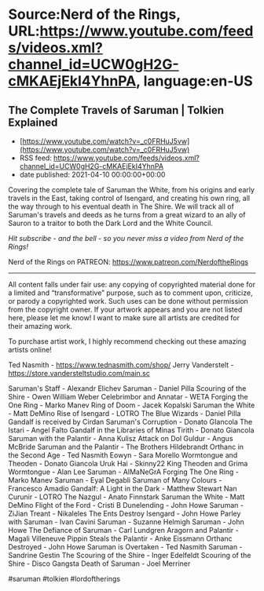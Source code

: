 # Source:Nerd of the Rings, URL:https://www.youtube.com/feeds/videos.xml?channel_id=UCW0gH2G-cMKAEjEkI4YhnPA, language:en-US

## The Complete Travels of Saruman | Tolkien Explained
 - [https://www.youtube.com/watch?v=_c0FRHuJ5vw](https://www.youtube.com/watch?v=_c0FRHuJ5vw)
 - RSS feed: https://www.youtube.com/feeds/videos.xml?channel_id=UCW0gH2G-cMKAEjEkI4YhnPA
 - date published: 2021-04-10 00:00:00+00:00

Covering the complete tale of Saruman the White, from his origins and early travels in the East, taking control of Isengard, and creating his own ring, all the way through to his eventual death in The Shire.  We will track all of Saruman's travels and deeds as he turns from a great wizard to an ally of Sauron to a traitor to both the Dark Lord and the White Council.

*Hit subscribe - and the bell - so you never miss a video from Nerd of the Rings!*  

Nerd of the Rings on PATREON: https://www.patreon.com/NerdoftheRings

-------------- 
All content falls under fair use: any copying of copyrighted material done for a limited and “transformative” purpose, such as to comment upon, criticize, or parody a copyrighted work. Such uses can be done without permission from the copyright owner.   If your artwork appears and you are not listed here, please let me know! I want to make sure all artists are credited for their amazing work.

To purchase artist work, I highly recommend checking out these amazing artists online!

Ted Nasmith - https://www.tednasmith.com/shop/
Jerry Vanderstelt - https://store.vandersteltstudio.com/main.sc

Saruman's Staff - Alexandr Elichev
Saruman - Daniel Pilla
Scouring of the Shire - Owen William Weber
Celebrimbor and Annatar - WETA
Forging the One Ring - Marko Manev
Ring of Doom - Jacek Kopalski
Saruman the White - Matt DeMino
Rise of Isengard - LOTRO
The Blue Wizards - Daniel Pilla
Gandalf is received by Cirdan 
Saruman's Corruption - Donato GIancola
The Istari - Angel Falto
Gandalf in the Libraries of Minas Tirith - Donato Giancola
Saruman with the Palantir - Anna Kulisz
Attack on Dol Guldur - Angus McBride
Saruman and the Palantir - The Brothers Hildebrandt
Orthanc in the Second Age - Ted Nasmith
Eowyn - Sara Morello
Wormtongue and Theoden - Donato Giancola
Uruk Hai - Skinny22
King Theoden and Grima Wormtongue - Alan Lee
Saruman - AlMaNeGrA
Forging The One Ring - Marko Manev
Saruman - Eyal Degabli
Saruman of Many Colours - Francesco Amadio
Gandalf: A Light in the Dark - Matthew Stewart
Nan Curunir - LOTRO
The Nazgul - Anato Finnstark
Saruman the White - Matt DeMino
Flight of the Ford - Cristi B
Dunelending - John Howe
Saruman - ZiJian
Treant - Nikaleles
The Ents Destroy Isengard - John Howe
Parley with Saruman - Ivan Cavini
Saruman - Suzanne Helmigh
Saruman - John Howe
The Defiance of Saruman - Carl Lundgren
Aragorn and Palantir - Magali Villeneuve
Pippin Steals the Palantir - Anke Eissmann
Orthanc Destroyed - John Howe
Saruman is Overtaken - Ted Nasmith
Saruman - Sandrine Gestin
The Scouring of the Shire - Inger Edelfeldt
Scouring of the Shire - Disco Gangsta
Death of Saruman - Joel Merriner

#saruman #tolkien #lordoftherings


